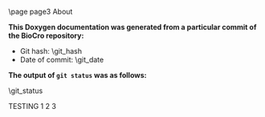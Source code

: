 \page page3 About

**This Doxygen documentation was generated from a particular commit of the BioCro repository:**

- Git hash: \git_hash
- Date of commit: \git_date

**The output of `git status` was as follows:**

\git_status

TESTING 1 2 3